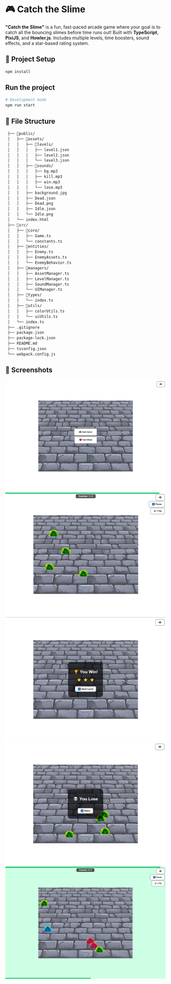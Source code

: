 # 🎮 Catch the Slime

**"Catch the Slime"** is a fun, fast-paced arcade game where your goal is to catch all the bouncing slimes before time runs out!
Built with **TypeScript**, **PixiJS**, and **Howler.js**.
Includes multiple levels, time boosters, sound effects, and a star-based rating system.

## 🚀 Project Setup

```bash
npm install
```

## Run the project

```bash
# Development mode
npm run start
```

## 📁 File Structure

```bash
 ├── 📁public/
 │   ├── 📁assets/
 │   │   ├── 📁levels/
 │   │   │   ├── level1.json
 │   │   │   ├── level2.json
 │   │   │   └── level3.json
 │   │   ├── 📁sounds/
 │   │   │   ├── bg.mp3
 │   │   │   ├── kill.mp3
 │   │   │   ├── win.mp3
 │   │   │   └── lose.mp3
 │   │   ├── background.jpg
 │   │   ├── Dead.json
 │   │   ├── Dead.png
 │   │   ├── Idle.json
 │   │   └── Idle.png
 │   └── index.html
 ├── 📁src/
 │   ├── 📁core/
 │   │   ├── Game.ts
 │   │   └── constants.ts
 │   ├── 📁entities/
 │   │   ├── Enemy.ts
 │   │   ├── EnemyAssets.ts
 │   │   └── EnemyBehavior.ts
 │   ├── 📁managers/
 │   │   ├── AssetManager.ts
 │   │   ├── LevelManager.ts
 │   │   ├── SoundManager.ts
 │   │   └── UIManager.ts
 │   ├── 📁types/
 │   │   └── index.ts
 │   ├── 📁utils/
 │   │   ├── colorUtils.ts
 │   │   └── uiUtils.ts
 │   └── index.ts
 ├── .gitignore
 ├── package.json
 ├── package-lock.json
 ├── README.md
 ├── tsconfig.json
 └── webpack.config.js
```

## 📸 Screenshots

![Main](/assets/MainScreenshot.png)
![Game](/assets/GameScreenshot.png)
![Won](/assets/WonScreenshot.png)
![Lose](/assets/LoseScreenshot.png)
![HardMode](/assets/HardModeScreenshot.png)
